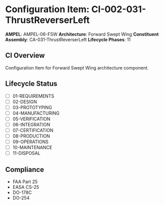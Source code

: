 # Configuration Item: CI-002-031-ThrustReverserLeft

**AMPEL**: AMPEL-06-FSW
**Architecture**: Forward Swept Wing
**Constituent Assembly**: CA-031-ThrustReverserLeft
**Lifecycle Phases**: 11

## CI Overview
Configuration Item for Forward Swept Wing architecture component.

## Lifecycle Status
- [ ] 01-REQUIREMENTS
- [ ] 02-DESIGN
- [ ] 03-PROTOTYPING
- [ ] 04-MANUFACTURING
- [ ] 05-VERIFICATION
- [ ] 06-INTEGRATION
- [ ] 07-CERTIFICATION
- [ ] 08-PRODUCTION
- [ ] 09-OPERATIONS
- [ ] 10-MAINTENANCE
- [ ] 11-DISPOSAL

## Compliance
- FAA Part 25
- EASA CS-25
- DO-178C
- DO-254
